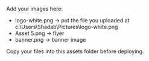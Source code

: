 Add your images here:
- logo-white.png -> put the file you uploaded at c:\Users\Shadab\Pictures\logo-white.png
- Asset 5.png -> flyer
- banner.png -> banner image

Copy your files into this assets folder before deploying.
